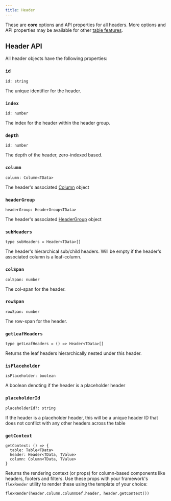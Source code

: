 ```yaml
---
title: Header
---
```


These are **core** options and API properties for all headers. More options and API properties may be available for other [table features](../../guide/features.md).

## Header API

All header objects have the following properties:

### `id`

```tsx
id: string
```

The unique identifier for the header.

### `index`

```tsx
id: number
```

The index for the header within the header group.

### `depth`

```tsx
id: number
```

The depth of the header, zero-indexed based.

### `column`

```tsx
column: Column<TData>
```

The header's associated [Column](./column.md) object

### `headerGroup`

```tsx
headerGroup: HeaderGroup<TData>
```

The header's associated [HeaderGroup](./header-group.md) object

### `subHeaders`

```tsx
type subHeaders = Header<TData>[]
```

The header's hierarchical sub/child headers. Will be empty if the header's associated column is a leaf-column.

### `colSpan`

```tsx
colSpan: number
```

The col-span for the header.

### `rowSpan`

```tsx
rowSpan: number
```

The row-span for the header.

### `getLeafHeaders`

```tsx
type getLeafHeaders = () => Header<TData>[]
```

Returns the leaf headers hierarchically nested under this header.

### `isPlaceholder`

```tsx
isPlaceholder: boolean
```

A boolean denoting if the header is a placeholder header

### `placeholderId`

```tsx
placeholderId?: string
```

If the header is a placeholder header, this will be a unique header ID that does not conflict with any other headers across the table

### `getContext`

```tsx
getContext: () => {
  table: Table<TData>
  header: Header<TData, TValue>
  column: Column<TData, TValue>
}
```

Returns the rendering context (or props) for column-based components like headers, footers and filters. Use these props with your framework's `flexRender` utility to render these using the template of your choice:

```tsx
flexRender(header.column.columnDef.header, header.getContext())
```
